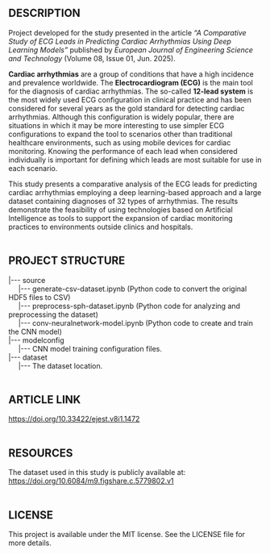 ## **DESCRIPTION**

Project developed for the study presented in the article *“A Comparative Study of ECG Leads in Predicting Cardiac Arrhythmias Using Deep Learning Models”* published by *European Journal of Engineering Science and Technology* (Volume 08, Issue 01, Jun. 2025).

**Cardiac arrhythmias** are a group of conditions that have a high incidence and prevalence worldwide. The **Electrocardiogram (ECG)** is the main tool for the diagnosis of cardiac arrhythmias. The so-called **12-lead system** is the most widely used ECG configuration in clinical practice and has been considered for several years as the gold standard for detecting cardiac arrhythmias. Although this configuration is widely popular, there are situations in which it may be more interesting to use simpler ECG configurations to expand the tool to scenarios other than traditional healthcare environments, such as using mobile devices for cardiac monitoring. Knowing the performance of each lead when considered individually is important for defining which leads are most suitable for use in each scenario.

This study presents a comparative analysis of the ECG leads for predicting cardiac arrhythmias employing a deep learning-based approach and a large dataset containing diagnoses of 32 types of arrhythmias. The results demonstrate the feasibility of using technologies based on Artificial Intelligence as tools to support the expansion of cardiac monitoring practices to environments outside clinics and hospitals.
<br><br>
## **PROJECT STRUCTURE**

|--- source<br>
&nbsp;&nbsp;&nbsp;&nbsp;&nbsp;|--- generate-csv-dataset.ipynb (Python code to convert the original HDF5 files to CSV)<br>
&nbsp;&nbsp;&nbsp;&nbsp;&nbsp;|--- preprocess-sph-dataset.ipynb (Python code for analyzing and preprocessing the dataset)<br>
&nbsp;&nbsp;&nbsp;&nbsp;&nbsp;|--- conv-neuralnetwork-model.ipynb (Python code to create and train the CNN model)<br>
|--- modelconfig<br>
&nbsp;&nbsp;&nbsp;&nbsp;&nbsp;|--- CNN model training configuration files.<br>
|--- dataset<br>
&nbsp;&nbsp;&nbsp;&nbsp;&nbsp;|--- The dataset location.
<br><br>
## **ARTICLE LINK**
https://doi.org/10.33422/ejest.v8i1.1472
<br><br>
## **RESOURCES**
The dataset used in this study is publicly available at: https://doi.org/10.6084/m9.figshare.c.5779802.v1
<br><br>
## **LICENSE**
This project is available under the MIT license. See the LICENSE file for more details. 
<br><br>
